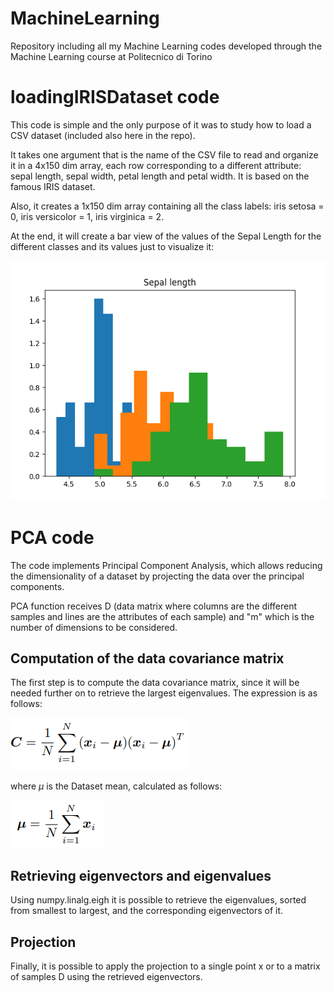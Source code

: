 # MachineLearning
Repository including all my Machine Learning codes developed through the Machine Learning course at Politecnico di Torino

# loadingIRISDataset code
This code is simple and the only purpose of it was to study how to load a CSV dataset (included also here in the repo).

It takes one argument that is the name of the CSV file to read and organize it in a 4x150 dim array, each row corresponding to a different attribute: sepal length, sepal width, petal length and petal width. It is based on the famous IRIS dataset.

Also, it creates a 1x150 dim array containing all the class labels: iris setosa = 0, iris versicolor = 1, iris virginica = 2.

At the end, it will create a bar view of the values of the Sepal Length for the different classes and its values just to visualize it:

![](2023-07-06-18-07-52.png)

# PCA code
The code implements Principal Component Analysis, which allows reducing the dimensionality of a dataset by projecting
the data over the principal components.

PCA function receives D (data matrix where columns are the different samples and lines are the attributes of each sample) and "m" which is the number of dimensions to be considered.

## Computation of the data covariance matrix
The first step is to compute the data covariance matrix, since it will be needed further on to retrieve the largest eigenvalues.
The expression is as follows:

![](2023-07-06-18-15-00.png)

where $\mu$ is the Dataset mean, calculated as follows:

![](2023-07-06-18-16-40.png)

## Retrieving eigenvectors and eigenvalues
Using numpy.linalg.eigh it is possible to retrieve the eigenvalues, sorted from smallest to largest, and the corresponding eigenvectors of it.

## Projection 
Finally, it is possible to apply the projection to a single point x or to a matrix of samples D using the retrieved eigenvectors.
